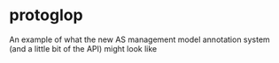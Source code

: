 protoglop
=========

An example of what the new AS management model annotation system (and a little bit of the API) might look like